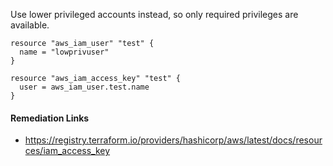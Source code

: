 
Use lower privileged accounts instead, so only required privileges are available.

```hcl
resource "aws_iam_user" "test" {
  name = "lowprivuser"
}

resource "aws_iam_access_key" "test" {
  user = aws_iam_user.test.name
}
```

#### Remediation Links
 - https://registry.terraform.io/providers/hashicorp/aws/latest/docs/resources/iam_access_key

